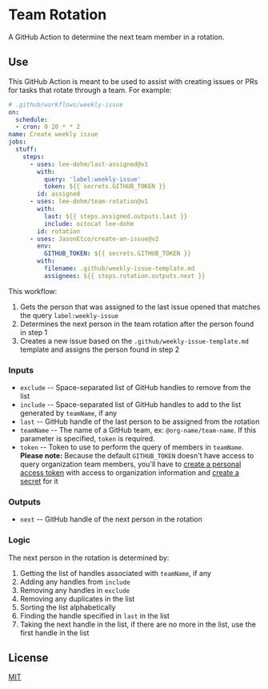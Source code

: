 # Team Rotation

A GitHub Action to determine the next team member in a rotation.

## Use

This GitHub Action is meant to be used to assist with creating issues or PRs for tasks that rotate through a team. For example:

```yaml
# .github/workflows/weekly-issue
on:
  schedule:
  - cron: 0 20 * * 2
name: Create weekly issue
jobs:
  stuff:
    steps:
      - uses: lee-dohm/last-assigned@v1
        with:
          query: 'label:weekly-issue'
          token: ${{ secrets.GITHUB_TOKEN }}
        id: assigned
      - uses: lee-dohm/team-rotation@v1
        with:
          last: ${{ steps.assigned.outputs.last }}
          include: octocat lee-dohm
        id: rotation
      - uses: JasonEtco/create-an-issue@v2
        env:
          GITHUB_TOKEN: ${{ secrets.GITHUB_TOKEN }}
        with:
          filename: .github/weekly-issue-template.md
          assignees: ${{ steps.rotation.outputs.next }}
```

This workflow:

1. Gets the person that was assigned to the last issue opened that matches the query `label:weekly-issue`
1. Determines the next person in the team rotation after the person found in step 1
1. Creates a new issue based on the `.github/weekly-issue-template.md` template and assigns the person found in step 2

### Inputs

* `exclude` -- Space-separated list of GitHub handles to remove from the list
* `include` -- Space-separated list of GitHub handles to add to the list generated by `teamName`, if any
* `last` -- GitHub handle of the last person to be assigned from the rotation
* `teamName` -- The name of a GitHub team, ex: `@org-name/team-name`. If this parameter is specified, `token` is required.
* `token` -- Token to use to perform the query of members in `teamName`. **Please note:** Because the default `GITHUB_TOKEN` doesn't have access to query organization team members, you'll have to [create a personal access token](https://help.github.com/en/github/authenticating-to-github/creating-a-personal-access-token-for-the-command-line) with access to organization information and [create a secret](https://help.github.com/en/actions/automating-your-workflow-with-github-actions/creating-and-using-encrypted-secrets#creating-encrypted-secrets) for it

### Outputs

* `next` -- GitHub handle of the next person in the rotation

### Logic

The next person in the rotation is determined by:

1. Getting the list of handles associated with `teamName`, if any
1. Adding any handles from `include`
1. Removing any handles in `exclude`
1. Removing any duplicates in the list
1. Sorting the list alphabetically
1. Finding the handle specified in `last` in the list
1. Taking the next handle in the list, if there are no more in the list, use the first handle in the list

## License

[MIT](LICENSE.md)
